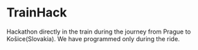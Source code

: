 # TrainHack

<!--date:2017-11-24--2017-11-25-->
<!--update:2018-06-29-->

Hackathon directly in the train during the journey from Prague to Košice(Slovakia). We have programmed only during the ride.
